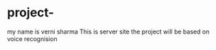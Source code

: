 # project-
my name is verni sharma 
This is server site 
the project will be based on voice recognision 
